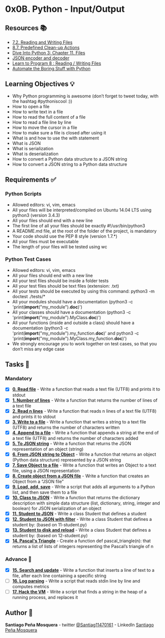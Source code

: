 # 0x0B. Python - Input/Output
## Resources :books:

* [7.2. Reading and Writing Files](https://intranet.hbtn.io/rltoken/c5ypFfQwcM-SZ-7tr3WuxA)
* [8.7. Predefined Clean-up Actions](https://intranet.hbtn.io/rltoken/1wqMFejKqBva-Lxws0lftw)
* [Dive Into Python 3: Chapter 11. Files ](https://intranet.hbtn.io/rltoken/8aSPOpBZj9B1DB6GfoEWfg)
* [JSON encoder and decoder](https://intranet.hbtn.io/rltoken/XBqM3BrA_rUBw6DXw4X98Q)
* [Learn to Program 8 : Reading / Writing Files](https://intranet.hbtn.io/rltoken/derf9VLFVDnSgX2n-drwnw)
* [Automate the Boring Stuff with Python ](https://intranet.hbtn.io/rltoken/Y77h8aeRoljlN643yKfdTg)

## Learning Objectives :bulb:
* Why Python programming is awesome (don’t forget to tweet today, with the hashtag #pythoniscool :))
* How to open a file
* How to write text in a file
* How to read the full content of a file
* How to read a file line by line
* How to move the cursor in a file
* How to make sure a file is closed after using it
* What is and how to use the with statement
* What is JSON
* What is serialization
* What is deserialization
* How to convert a Python data structure to a JSON string
* How to convert a JSON string to a Python data structure

## Requirements :white_check_mark:

### Python Scripts
* Allowed editors: vi, vim, emacs
* All your files will be interpreted/compiled on Ubuntu 14.04 LTS using python3 (version 3.4.3)
* All your files should end with a new line
* The first line of all your files should be exactly #!/usr/bin/python3
* A README.md file, at the root of the folder of the project, is mandatory
* Your code should use the PEP 8 style (version 1.7.*)
* All your files must be executable
* The length of your files will be tested using wc
### Python Test Cases
* Allowed editors: vi, vim, emacs
* All your files should end with a new line
* All your test files should be inside a folder tests
* All your test files should be text files (extension: .txt)
* All your tests should be executed by using this command: python3 -m doctest ./tests/*
* All your modules should have a documentation (python3 -c 'print(__import__("my_module").__doc__)')
* All your classes should have a documentation (python3 -c 'print(__import__("my_module").MyClass.__doc__)')
* All your functions (inside and outside a class) should have a documentation (python3 -c 'print(__import__("my_module").my_function.__doc__)' and python3 -c 'print(__import__("my_module").MyClass.my_function.__doc__)')
* We strongly encourage you to work together on test cases, so that you don’t miss any edge case

## Tasks :page_with_curl:
### Mandatory
- [x] **[0. Read file](./0-read_file.py)** - Write a function that reads a text file (UTF8) and prints it to stdout
- [x] **[1. Number of lines](./1-number_of_lines.py)** - Write a function that returns the number of lines of a text file
- [x] **[2. Read n lines](./2-read_lines.py)** - Write a function that reads n lines of a text file (UTF8) and prints it to stdout
- [x] **[3. Write to a file](./3-write_file.py)** - Write a function that writes a string to a text file (UTF8) and returns the number of characters written
- [x] **[4. Append to a file](./4-append_write.py)** - Write a function that appends a string at the end of a text file (UTF8) and returns the number of characters added
- [x] **[5. To JSON string](./5-to_json_string.py)** - Write a function that returns the JSON representation of an object (string)
- [x] **[6. From JSON string to Object](./6-from_json_string.py)** - Write a function that returns an object (Python data structure) represented by a JSON string
- [x] **[7. Save Object to a file](./7-save_to_json_file.py)** - Write a function that writes an Object to a text file, using a JSON representation
- [x] **[8. Create object from a JSON file](./8-load_from_json_file.py)** - Write a function that creates an Object from a “JSON file”
- [x] **[9. Load, add, save](./9-add_item.py)** - Write a script that adds all arguments to a Python list, and then save them to a file
- [x] **[10. Class to JSON](./10-my_class_2.py)** - Write a function that returns the dictionary description with simple data structure (list, dictionary, string, integer and boolean) for JSON serialization of an object
- [x] **[11. Student to JSON](./11-student.py)** - Write a class Student that defines a student
- [x] **[12. Student to JSON with filter](./12-student.py)** - Write a class Student that defines a student by: (based on 11-student.py)
- [x] **[13. Student to disk and reload](./13-student.py)** - Write a class Student that defines a student by: (based on 12-student.py)
- [x] **[14. Pascal's Triangle](./14-pascal_triangle.py)** - Create a function def pascal_triangle(n): that returns a list of lists of integers representing the Pascal’s triangle of n
### Advance :muscle:
- [x] **[15. Search and update](./100-append_after.py)** - Write a function that inserts a line of text to a file, after each line containing a specific string
- [ ] **[16. Log parsing](./101-stats.py)** - Write a script that reads stdin line by line and computes metrics
- [ ] **[17. Hack the VM](./read_write_heap.py)** - Write a script that finds a string in the heap of a running process, and replaces it

## Author :pencil:
**Santiago Peña Mosquera** - twitter [@Santiag11470161](https://twitter.com/Santiag11470161) - LinkedIn [Santiago Peña Mosquera](https://www.linkedin.com/in/santiago-pe%C3%B1a-mosquera-abaa20196/)